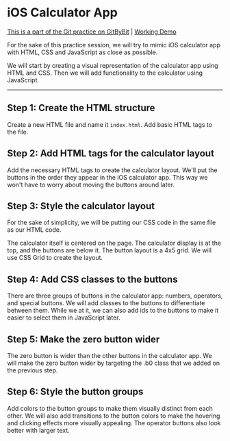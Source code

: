 # iOS Calculator App

[This is a part of the Git practice on GitByBit](https://gitbybit.com/) | [Working Demo](https://neochief.github.io/gitbybit-calc/)

For the sake of this practice session, we will try to mimic iOS calculator app with HTML, CSS and JavaScript as close as possible.

We will start by creating a visual representation of the calculator app using HTML and CSS. Then we will add functionality to the calculator using JavaScript.

---


## Step 1: Create the HTML structure

Create a new HTML file and name it `index.html`. Add basic HTML tags to the file.


## Step 2: Add HTML tags for the calculator layout

Add the necessary HTML tags to create the calculator layout. We'll put the buttons in the order they appear in the iOS calculator app. This way we won't have to worry about moving the buttons around later.


## Step 3: Style the calculator layout

For the sake of simplicity, we will be putting our CSS code in the same file as our HTML code.

The calculator itself is centered on the page. The calculator display is at the top, and the buttons are below it. The button layout is a 4x5 grid. We will use CSS Grid to create the layout.


## Step 4: Add CSS classes to the buttons

There are three groups of buttons in the calculator app: numbers, operators, and special buttons. We will add classes to the buttons to differentiate between them. While we at it, we can also add ids to the buttons to make it easier to select them in JavaScript later.


## Step 5: Make the zero button wider

The zero button is wider than the other buttons in the calculator app. We will make the zero button wider by targeting the .b0 class that we added on the previous step.


## Step 6: Style the button groups

Add colors to the button groups to make them visually distinct from each other. We will also add transitions to the button colors to make the hovering and clicking effects more visually appealing. The operator buttons also look better with larger text.